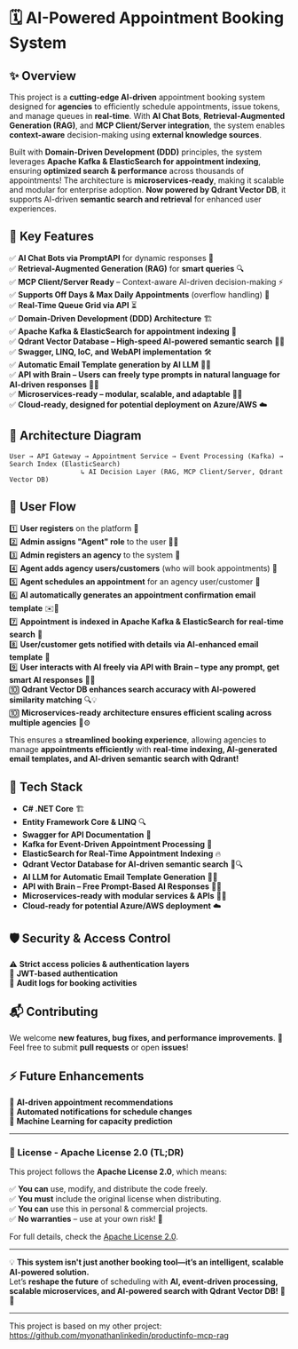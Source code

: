 # **🗓️ AI-Powered Appointment Booking System**  

## **✨ Overview**  
This project is a **cutting-edge AI-driven** appointment booking system designed for **agencies** to efficiently schedule appointments, issue tokens, and manage queues in **real-time**. With **AI Chat Bots**, **Retrieval-Augmented Generation (RAG)**, and **MCP Client/Server integration**, the system enables **context-aware** decision-making using **external knowledge sources**.  

Built with **Domain-Driven Development (DDD)** principles, the system leverages **Apache Kafka & ElasticSearch for appointment indexing**, ensuring **optimized search & performance** across thousands of appointments! The architecture is **microservices-ready**, making it scalable and modular for enterprise adoption. **Now powered by Qdrant Vector DB**, it supports AI-driven **semantic search and retrieval** for enhanced user experiences.  

## **🚀 Key Features**  
✅ **AI Chat Bots via PromptAPI** for dynamic responses 🤖  
✅ **Retrieval-Augmented Generation (RAG)** for **smart queries** 🔍  
✅ **MCP Client/Server Ready** – Context-aware AI-driven decision-making ⚡  
✅ **Supports Off Days & Max Daily Appointments** (overflow handling) 📅  
✅ **Real-Time Queue Grid via API** ⏳  
✅ **Domain-Driven Development (DDD) Architecture** 🏗️  
✅ **Apache Kafka & ElasticSearch for appointment indexing** 📡  
✅ **Qdrant Vector Database – High-speed AI-powered semantic search** 🧠✨  
✅ **Swagger, LINQ, IoC, and WebAPI implementation** 🛠️  
✅ **Automatic Email Template generation by AI LLM** 📧✨  
✅ **API with Brain – Users can freely type prompts in natural language for AI-driven responses** 🧠📝  
✅ **Microservices-ready – modular, scalable, and adaptable** 🏢🔄  
✅ **Cloud-ready, designed for potential deployment on Azure/AWS** ☁️  

## **📜 Architecture Diagram**  
```plaintext
User → API Gateway → Appointment Service → Event Processing (Kafka) → Search Index (ElasticSearch)  
                  ↳ AI Decision Layer (RAG, MCP Client/Server, Qdrant Vector DB)  
```

## **🔄 User Flow**  
1️⃣ **User registers** on the platform 📝  
2️⃣ **Admin assigns "Agent" role** to the user 👤✅  
3️⃣ **Admin registers an agency** to the system 🏢  
4️⃣ **Agent adds agency users/customers** (who will book appointments) 👥  
5️⃣ **Agent schedules an appointment** for an agency user/customer 📅  
6️⃣ **AI automatically generates an appointment confirmation email template** ✉️🤖  
7️⃣ **Appointment is indexed in Apache Kafka & ElasticSearch for real-time search** 📡  
8️⃣ **User/customer gets notified with details via AI-enhanced email template** 🚀  
9️⃣ **User interacts with AI freely via API with Brain – type any prompt, get smart AI responses** 🧠💬  
🔟 **Qdrant Vector DB enhances search accuracy with AI-powered similarity matching** 🔍💡  
🔟 **Microservices-ready architecture ensures efficient scaling across multiple agencies** 🏢⚙️  

This ensures a **streamlined booking experience**, allowing agencies to manage **appointments efficiently** with **real-time indexing, AI-generated email templates, and AI-driven semantic search with Qdrant!**  

## **🔧 Tech Stack**  
- **C# .NET Core** 🏗️  
- **Entity Framework Core & LINQ** 🔍  
- **Swagger for API Documentation** 📜  
- **Kafka for Event-Driven Appointment Processing** 🔄  
- **ElasticSearch for Real-Time Appointment Indexing** 🔥  
- **Qdrant Vector Database for AI-driven semantic search** 🧠🔍  
- **AI LLM for Automatic Email Template Generation** 📧🤖  
- **API with Brain – Free Prompt-Based AI Responses** 🧠📝  
- **Microservices-ready with modular services & APIs** 🏢🔄  
- **Cloud-ready for potential Azure/AWS deployment** ☁️  

## **🛡️ Security & Access Control**  
⚠️ **Strict access policies & authentication layers**  
🔐 **JWT-based authentication**  
🔄 **Audit logs for booking activities**  

## **📬 Contributing**  
We welcome **new features, bug fixes, and performance improvements**. 🚀  
Feel free to submit **pull requests** or open **issues**!  

## **⚡ Future Enhancements**  
🔮 **AI-driven appointment recommendations**  
📢 **Automated notifications for schedule changes**  
📡 **Machine Learning for capacity prediction**  

---

### **📜 License - Apache License 2.0 (TL;DR)**  
This project follows the **Apache License 2.0**, which means:  

✅ **You can** use, modify, and distribute the code freely.  
✅ **You must** include the original license when distributing.  
✅ **You can** use this in personal & commercial projects.  
✅ **No warranties** – use at your own risk! 🚀  

For full details, check the [Apache License 2.0](http://www.apache.org/licenses/LICENSE-2.0).  

---

💡 **This system isn't just another booking tool—it’s an intelligent, scalable AI-powered solution.**  
Let’s **reshape the future** of scheduling with **AI, event-driven processing, scalable microservices, and AI-powered search with Qdrant Vector DB!** 🚀🔥  

---

This project is based on my other project: https://github.com/myonathanlinkedin/productinfo-mcp-rag
